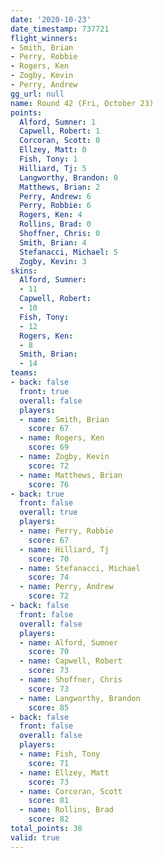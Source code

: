 ```yaml
---
date: '2020-10-23'
date_timestamp: 737721
flight_winners:
- Smith, Brian
- Perry, Robbie
- Rogers, Ken
- Zogby, Kevin
- Perry, Andrew
gg_url: null
name: Round 42 (Fri, October 23)
points:
  Alford, Sumner: 1
  Capwell, Robert: 1
  Corcoran, Scott: 0
  Ellzey, Matt: 0
  Fish, Tony: 1
  Hilliard, Tj: 5
  Langworthy, Brandon: 0
  Matthews, Brian: 2
  Perry, Andrew: 6
  Perry, Robbie: 6
  Rogers, Ken: 4
  Rollins, Brad: 0
  Shoffner, Chris: 0
  Smith, Brian: 4
  Stefanacci, Michael: 5
  Zogby, Kevin: 3
skins:
  Alford, Sumner:
  - 11
  Capwell, Robert:
  - 10
  Fish, Tony:
  - 12
  Rogers, Ken:
  - 8
  Smith, Brian:
  - 14
teams:
- back: false
  front: true
  overall: false
  players:
  - name: Smith, Brian
    score: 67
  - name: Rogers, Ken
    score: 69
  - name: Zogby, Kevin
    score: 72
  - name: Matthews, Brian
    score: 76
- back: true
  front: false
  overall: true
  players:
  - name: Perry, Robbie
    score: 67
  - name: Hilliard, Tj
    score: 70
  - name: Stefanacci, Michael
    score: 74
  - name: Perry, Andrew
    score: 72
- back: false
  front: false
  overall: false
  players:
  - name: Alford, Sumner
    score: 70
  - name: Capwell, Robert
    score: 73
  - name: Shoffner, Chris
    score: 73
  - name: Langworthy, Brandon
    score: 85
- back: false
  front: false
  overall: false
  players:
  - name: Fish, Tony
    score: 71
  - name: Ellzey, Matt
    score: 73
  - name: Corcoran, Scott
    score: 81
  - name: Rollins, Brad
    score: 82
total_points: 38
valid: true
---
```


